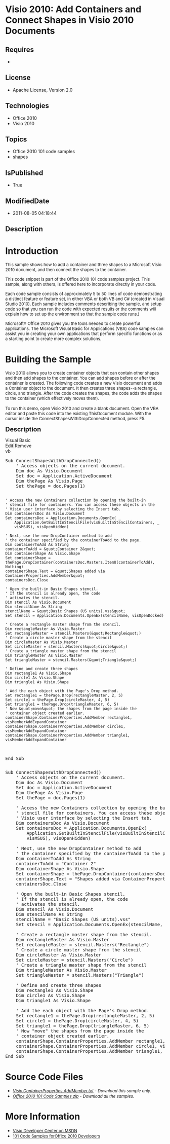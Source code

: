 # Visio 2010: Add Containers and Connect Shapes in Visio 2010 Documents
## Requires
* 
## License
* Apache License, Version 2.0
## Technologies
* Office 2010
* Visio 2010
## Topics
* Office 2010 101 code samples
* shapes
## IsPublished
* True
## ModifiedDate
* 2011-08-05 04:18:44
## Description

<h1>Introduction</h1>
<p><span style="font-size:small">This sample shows how to add a container and three shapes to a Microsoft Visio 2010 document, and then connect the shapes to the container.</span></p>
<p><span style="font-size:small">This code snippet is part of the Office 2010 101 code samples project. This sample, along with others, is offered here to incorporate directly in your code.</span></p>
<p><span style="font-size:small">Each code sample consists of approximately 5 to 50 lines of code demonstrating a distinct feature or feature set, in either VBA or both VB and C# (created in Visual Studio 2010). Each sample includes comments describing the
 sample, and setup code so that you can run the code with expected results or the comments will explain how to set up the environment so that the sample code runs.)</span></p>
<p><span style="font-size:small">Microsoft&reg; Office 2010 gives you the tools needed to create powerful applications. The Microsoft Visual Basic for Applications (VBA) code samples can assist you in creating your own applications that perform specific functions
 or as a starting point to create more complex solutions.</span></p>
<h1><span>Building the Sample</span></h1>
<p><span style="font-size:small">Visio 2010 allows you to create container objects that can contain other shapes and then add shapes to the container. You can add shapes before or after the container is created. The following code creates a new Visio document
 and adds a Container object to the document. It then creates three shapes--a rectangle, circle, and triangle. After the code creates the shapes, the code adds the shapes to the container (which effectively moves them).<br>
<br>
To run this demo, open Visio 2010 and create a blank document. Open the VBA editor and paste this code into the existing ThisDocument module. With the cursor inside the ConnectShapesWithDropConnected method, press F5.</span></p>
<p><span style="font-size:20px; font-weight:bold">Description</span></p>
<div class="scriptcode">
<div class="pluginEditHolder" pluginCommand="mceScriptCode">
<div class="title"><span>Visual Basic</span></div>
<div class="pluginLinkHolder"><span class="pluginEditHolderLink">Edit</span>|<span class="pluginRemoveHolderLink">Remove</span></div>
<span class="hidden">vb</span>
<pre class="hidden">Sub ConnectShapesWithDropConnected()
    ' Access objects on the current document.
    Dim doc As Visio.Document
    Set doc = Application.ActiveDocument
    Dim thePage As Visio.Page
    Set thePage = doc.Pages(1)
    
    ' Access the new Containers collection by opening the built-in
    ' stencil file for containers. You can access these objects in the
    ' Visio user interface by selecting the Insert tab.
    Dim containersDoc As Visio.Document
    Set containersDoc = Application.Documents.OpenEx( _
        Application.GetBuiltInStencilFile(visBuiltInStencilContainers, _
        visMSUS), visOpenHidden)
    
    ' Next, use the new DropContainer method to add
    ' the container specified by the containerToAdd to the page.
    Dim containerToAdd As String
    containerToAdd = &quot;Container 2&quot;
    Dim containerShape As Visio.Shape
    Set containerShape = thePage.DropContainer(containersDoc.Masters.ItemU(containerToAdd), Nothing)
    containerShape.Text = &quot;Shapes added via ContainerProperties.AddMember&quot;
    containersDoc.Close
    
    ' Open the built-in Basic Shapes stencil.
    ' If the stencil is already open, the code
    ' activates the stencil.
    Dim stencil As Visio.Document
    Dim stencilName As String
    stencilName = &quot;Basic Shapes (US units).vss&quot;
    Set stencil = Application.Documents.OpenEx(stencilName, visOpenDocked)
    
    ' Create a rectangle master shape from the stencil.
    Dim rectangleMaster As Visio.Master
    Set rectangleMaster = stencil.Masters(&quot;Rectangle&quot;)
    ' Create a circle master shape from the stencil
    Dim circleMaster As Visio.Master
    Set circleMaster = stencil.Masters(&quot;Circle&quot;)
    ' Create a triangle master shape from the stencil
    Dim triangleMaster As Visio.Master
    Set triangleMaster = stencil.Masters(&quot;Triangle&quot;)
    
    ' Define and create three shapes
    Dim rectangle1 As Visio.Shape
    Dim circle1 As Visio.Shape
    Dim triangle1 As Visio.Shape
    
    ' Add the each object with the Page's Drop method.
    Set rectangle1 = thePage.Drop(rectangleMaster, 2, 5)
    Set circle1 = thePage.Drop(circleMaster, 4, 5)
    Set triangle1 = thePage.Drop(triangleMaster, 6, 5)
    ' Now &quot;move&quot; the shapes from the page inside the
    ' container object created earlier.
    containerShape.ContainerProperties.AddMember rectangle1, visMemberAddExpandContainer
    containerShape.ContainerProperties.AddMember circle1, visMemberAddExpandContainer
    containerShape.ContainerProperties.AddMember triangle1, visMemberAddExpandContainer
End Sub
</pre>
<div class="preview">
<pre class="vb"><span class="visualBasic__keyword">Sub</span>&nbsp;ConnectShapesWithDropConnected()&nbsp;
&nbsp;&nbsp;&nbsp;&nbsp;<span class="visualBasic__com">'&nbsp;Access&nbsp;objects&nbsp;on&nbsp;the&nbsp;current&nbsp;document.</span>&nbsp;
&nbsp;&nbsp;&nbsp;&nbsp;<span class="visualBasic__keyword">Dim</span>&nbsp;doc&nbsp;<span class="visualBasic__keyword">As</span>&nbsp;Visio.Document&nbsp;
&nbsp;&nbsp;&nbsp;&nbsp;<span class="visualBasic__keyword">Set</span>&nbsp;doc&nbsp;=&nbsp;Application.ActiveDocument&nbsp;
&nbsp;&nbsp;&nbsp;&nbsp;<span class="visualBasic__keyword">Dim</span>&nbsp;thePage&nbsp;<span class="visualBasic__keyword">As</span>&nbsp;Visio.Page&nbsp;
&nbsp;&nbsp;&nbsp;&nbsp;<span class="visualBasic__keyword">Set</span>&nbsp;thePage&nbsp;=&nbsp;doc.Pages(<span class="visualBasic__number">1</span>)&nbsp;
&nbsp;&nbsp;&nbsp;&nbsp;&nbsp;
&nbsp;&nbsp;&nbsp;&nbsp;<span class="visualBasic__com">'&nbsp;Access&nbsp;the&nbsp;new&nbsp;Containers&nbsp;collection&nbsp;by&nbsp;opening&nbsp;the&nbsp;built-in</span>&nbsp;
&nbsp;&nbsp;&nbsp;&nbsp;<span class="visualBasic__com">'&nbsp;stencil&nbsp;file&nbsp;for&nbsp;containers.&nbsp;You&nbsp;can&nbsp;access&nbsp;these&nbsp;objects&nbsp;in&nbsp;the</span>&nbsp;
&nbsp;&nbsp;&nbsp;&nbsp;<span class="visualBasic__com">'&nbsp;Visio&nbsp;user&nbsp;interface&nbsp;by&nbsp;selecting&nbsp;the&nbsp;Insert&nbsp;tab.</span>&nbsp;
&nbsp;&nbsp;&nbsp;&nbsp;<span class="visualBasic__keyword">Dim</span>&nbsp;containersDoc&nbsp;<span class="visualBasic__keyword">As</span>&nbsp;Visio.Document&nbsp;
&nbsp;&nbsp;&nbsp;&nbsp;<span class="visualBasic__keyword">Set</span>&nbsp;containersDoc&nbsp;=&nbsp;Application.Documents.OpenEx(&nbsp;_&nbsp;
&nbsp;&nbsp;&nbsp;&nbsp;&nbsp;&nbsp;&nbsp;&nbsp;Application.GetBuiltInStencilFile(visBuiltInStencilContainers,&nbsp;_&nbsp;
&nbsp;&nbsp;&nbsp;&nbsp;&nbsp;&nbsp;&nbsp;&nbsp;visMSUS),&nbsp;visOpenHidden)&nbsp;
&nbsp;&nbsp;&nbsp;&nbsp;&nbsp;
&nbsp;&nbsp;&nbsp;&nbsp;<span class="visualBasic__com">'&nbsp;Next,&nbsp;use&nbsp;the&nbsp;new&nbsp;DropContainer&nbsp;method&nbsp;to&nbsp;add</span>&nbsp;
&nbsp;&nbsp;&nbsp;&nbsp;<span class="visualBasic__com">'&nbsp;the&nbsp;container&nbsp;specified&nbsp;by&nbsp;the&nbsp;containerToAdd&nbsp;to&nbsp;the&nbsp;page.</span>&nbsp;
&nbsp;&nbsp;&nbsp;&nbsp;<span class="visualBasic__keyword">Dim</span>&nbsp;containerToAdd&nbsp;<span class="visualBasic__keyword">As</span>&nbsp;<span class="visualBasic__keyword">String</span>&nbsp;
&nbsp;&nbsp;&nbsp;&nbsp;containerToAdd&nbsp;=&nbsp;<span class="visualBasic__string">&quot;Container&nbsp;2&quot;</span>&nbsp;
&nbsp;&nbsp;&nbsp;&nbsp;<span class="visualBasic__keyword">Dim</span>&nbsp;containerShape&nbsp;<span class="visualBasic__keyword">As</span>&nbsp;Visio.Shape&nbsp;
&nbsp;&nbsp;&nbsp;&nbsp;<span class="visualBasic__keyword">Set</span>&nbsp;containerShape&nbsp;=&nbsp;thePage.DropContainer(containersDoc.Masters.ItemU(containerToAdd),&nbsp;<span class="visualBasic__keyword">Nothing</span>)&nbsp;
&nbsp;&nbsp;&nbsp;&nbsp;containerShape.Text&nbsp;=&nbsp;<span class="visualBasic__string">&quot;Shapes&nbsp;added&nbsp;via&nbsp;ContainerProperties.AddMember&quot;</span>&nbsp;
&nbsp;&nbsp;&nbsp;&nbsp;containersDoc.Close&nbsp;
&nbsp;&nbsp;&nbsp;&nbsp;&nbsp;
&nbsp;&nbsp;&nbsp;&nbsp;<span class="visualBasic__com">'&nbsp;Open&nbsp;the&nbsp;built-in&nbsp;Basic&nbsp;Shapes&nbsp;stencil.</span>&nbsp;
&nbsp;&nbsp;&nbsp;&nbsp;<span class="visualBasic__com">'&nbsp;If&nbsp;the&nbsp;stencil&nbsp;is&nbsp;already&nbsp;open,&nbsp;the&nbsp;code</span>&nbsp;
&nbsp;&nbsp;&nbsp;&nbsp;<span class="visualBasic__com">'&nbsp;activates&nbsp;the&nbsp;stencil.</span>&nbsp;
&nbsp;&nbsp;&nbsp;&nbsp;<span class="visualBasic__keyword">Dim</span>&nbsp;stencil&nbsp;<span class="visualBasic__keyword">As</span>&nbsp;Visio.Document&nbsp;
&nbsp;&nbsp;&nbsp;&nbsp;<span class="visualBasic__keyword">Dim</span>&nbsp;stencilName&nbsp;<span class="visualBasic__keyword">As</span>&nbsp;<span class="visualBasic__keyword">String</span>&nbsp;
&nbsp;&nbsp;&nbsp;&nbsp;stencilName&nbsp;=&nbsp;<span class="visualBasic__string">&quot;Basic&nbsp;Shapes&nbsp;(US&nbsp;units).vss&quot;</span>&nbsp;
&nbsp;&nbsp;&nbsp;&nbsp;<span class="visualBasic__keyword">Set</span>&nbsp;stencil&nbsp;=&nbsp;Application.Documents.OpenEx(stencilName,&nbsp;visOpenDocked)&nbsp;
&nbsp;&nbsp;&nbsp;&nbsp;&nbsp;
&nbsp;&nbsp;&nbsp;&nbsp;<span class="visualBasic__com">'&nbsp;Create&nbsp;a&nbsp;rectangle&nbsp;master&nbsp;shape&nbsp;from&nbsp;the&nbsp;stencil.</span>&nbsp;
&nbsp;&nbsp;&nbsp;&nbsp;<span class="visualBasic__keyword">Dim</span>&nbsp;rectangleMaster&nbsp;<span class="visualBasic__keyword">As</span>&nbsp;Visio.Master&nbsp;
&nbsp;&nbsp;&nbsp;&nbsp;<span class="visualBasic__keyword">Set</span>&nbsp;rectangleMaster&nbsp;=&nbsp;stencil.Masters(<span class="visualBasic__string">&quot;Rectangle&quot;</span>)&nbsp;
&nbsp;&nbsp;&nbsp;&nbsp;<span class="visualBasic__com">'&nbsp;Create&nbsp;a&nbsp;circle&nbsp;master&nbsp;shape&nbsp;from&nbsp;the&nbsp;stencil</span>&nbsp;
&nbsp;&nbsp;&nbsp;&nbsp;<span class="visualBasic__keyword">Dim</span>&nbsp;circleMaster&nbsp;<span class="visualBasic__keyword">As</span>&nbsp;Visio.Master&nbsp;
&nbsp;&nbsp;&nbsp;&nbsp;<span class="visualBasic__keyword">Set</span>&nbsp;circleMaster&nbsp;=&nbsp;stencil.Masters(<span class="visualBasic__string">&quot;Circle&quot;</span>)&nbsp;
&nbsp;&nbsp;&nbsp;&nbsp;<span class="visualBasic__com">'&nbsp;Create&nbsp;a&nbsp;triangle&nbsp;master&nbsp;shape&nbsp;from&nbsp;the&nbsp;stencil</span>&nbsp;
&nbsp;&nbsp;&nbsp;&nbsp;<span class="visualBasic__keyword">Dim</span>&nbsp;triangleMaster&nbsp;<span class="visualBasic__keyword">As</span>&nbsp;Visio.Master&nbsp;
&nbsp;&nbsp;&nbsp;&nbsp;<span class="visualBasic__keyword">Set</span>&nbsp;triangleMaster&nbsp;=&nbsp;stencil.Masters(<span class="visualBasic__string">&quot;Triangle&quot;</span>)&nbsp;
&nbsp;&nbsp;&nbsp;&nbsp;&nbsp;
&nbsp;&nbsp;&nbsp;&nbsp;<span class="visualBasic__com">'&nbsp;Define&nbsp;and&nbsp;create&nbsp;three&nbsp;shapes</span>&nbsp;
&nbsp;&nbsp;&nbsp;&nbsp;<span class="visualBasic__keyword">Dim</span>&nbsp;rectangle1&nbsp;<span class="visualBasic__keyword">As</span>&nbsp;Visio.Shape&nbsp;
&nbsp;&nbsp;&nbsp;&nbsp;<span class="visualBasic__keyword">Dim</span>&nbsp;circle1&nbsp;<span class="visualBasic__keyword">As</span>&nbsp;Visio.Shape&nbsp;
&nbsp;&nbsp;&nbsp;&nbsp;<span class="visualBasic__keyword">Dim</span>&nbsp;triangle1&nbsp;<span class="visualBasic__keyword">As</span>&nbsp;Visio.Shape&nbsp;
&nbsp;&nbsp;&nbsp;&nbsp;&nbsp;
&nbsp;&nbsp;&nbsp;&nbsp;<span class="visualBasic__com">'&nbsp;Add&nbsp;the&nbsp;each&nbsp;object&nbsp;with&nbsp;the&nbsp;Page's&nbsp;Drop&nbsp;method.</span>&nbsp;
&nbsp;&nbsp;&nbsp;&nbsp;<span class="visualBasic__keyword">Set</span>&nbsp;rectangle1&nbsp;=&nbsp;thePage.Drop(rectangleMaster,&nbsp;<span class="visualBasic__number">2</span>,&nbsp;<span class="visualBasic__number">5</span>)&nbsp;
&nbsp;&nbsp;&nbsp;&nbsp;<span class="visualBasic__keyword">Set</span>&nbsp;circle1&nbsp;=&nbsp;thePage.Drop(circleMaster,&nbsp;<span class="visualBasic__number">4</span>,&nbsp;<span class="visualBasic__number">5</span>)&nbsp;
&nbsp;&nbsp;&nbsp;&nbsp;<span class="visualBasic__keyword">Set</span>&nbsp;triangle1&nbsp;=&nbsp;thePage.Drop(triangleMaster,&nbsp;<span class="visualBasic__number">6</span>,&nbsp;<span class="visualBasic__number">5</span>)&nbsp;
&nbsp;&nbsp;&nbsp;&nbsp;<span class="visualBasic__com">'&nbsp;Now&nbsp;&quot;move&quot;&nbsp;the&nbsp;shapes&nbsp;from&nbsp;the&nbsp;page&nbsp;inside&nbsp;the</span>&nbsp;
&nbsp;&nbsp;&nbsp;&nbsp;<span class="visualBasic__com">'&nbsp;container&nbsp;object&nbsp;created&nbsp;earlier.</span>&nbsp;
&nbsp;&nbsp;&nbsp;&nbsp;containerShape.ContainerProperties.AddMember&nbsp;rectangle1,&nbsp;visMemberAddExpandContainer&nbsp;
&nbsp;&nbsp;&nbsp;&nbsp;containerShape.ContainerProperties.AddMember&nbsp;circle1,&nbsp;visMemberAddExpandContainer&nbsp;
&nbsp;&nbsp;&nbsp;&nbsp;containerShape.ContainerProperties.AddMember&nbsp;triangle1,&nbsp;visMemberAddExpandContainer&nbsp;
<span class="visualBasic__keyword">End</span>&nbsp;<span class="visualBasic__keyword">Sub</span>&nbsp;
</pre>
</div>
</div>
</div>
<h1><span>Source Code Files</span></h1>
<ul>
<li><span style="font-size:small"><em><em><a id="26198" href="/site/view/file/26198/1/Visio.ContainerProperties.AddMember.txt">Visio.ContainerProperties.AddMember.txt</a>&nbsp;- Download this sample only.<br>
</em></em></span></li><li><span style="font-size:small"><em><em><a id="26199" href="/site/view/file/26199/1/Office%202010%20101%20Code%20Samples.zip">Office 2010 101 Code Samples.zip</a>&nbsp;- Download all the samples.</em></em></span>
</li></ul>
<h1>More Information</h1>
<ul>
<li><span style="font-size:small"><a href="http://msdn.microsoft.com/en-us/office/aa905478">Visio Developer Center on MSDN</a></span>
</li><li><span style="font-size:small"><a href="http://msdn.microsoft.com/en-us/office/hh360994">101 Code Samples forOffice 2010 Developers</a></span>
</li></ul>
